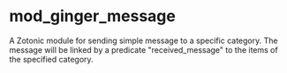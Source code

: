 mod_ginger_message
==============

A Zotonic module for sending simple message to a specific category.
The message will be linked by a predicate "received_message" to the items of the specified category.